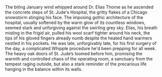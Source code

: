 The biting January wind whipped around Dr. Elias Thorne as he ascended the concrete steps of St. Jude's Hospital, the gritty flakes of a Chicago snowstorm stinging his face.  The imposing gothic architecture of the hospital, usually softened by the warm glow of its countless windows, seemed stark and unforgiving against the swirling grey sky.  Elias, his breath misting in the frigid air, pulled his wool scarf tighter around his neck, the tips of his gloved fingers already numb despite the heated hand warmers nestled in his pockets. He was late, unforgivably late, for his first surgery of the day, a complicated Whipple procedure he'd been prepping for all week. The heavy oak doors of St. Jude’s loomed before him, promising the warmth and controlled chaos of the operating room, a sanctuary from the tempest raging outside, but also a stark reminder of the precarious life hanging in the balance within its walls.
